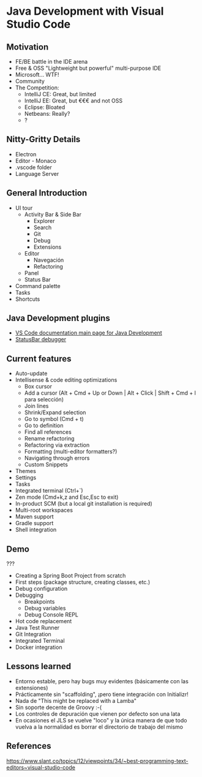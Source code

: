 # Java Development with Visual Studio Code

## Motivation

* FE/BE battle in the IDE arena
* Free & OSS "Lightweight but powerful" multi-purpose IDE
* Microsoft... WTF!
* Community
* The Competition:
  * IntelliJ CE: Great, but limited
  * IntelliJ EE: Great, but €€€ and not OSS
  * Eclipse: Bloated
  * Netbeans: Really?
  * ?


## Nitty-Gritty Details

* Electron
* Editor - Monaco
* .vscode folder
* Language Server

## General Introduction

* UI tour
  * Activity Bar & Side Bar
    * Explorer
    * Search
    * Git
    * Debug
    * Extensions
  * Editor
    * Navegación
    * Refactoring
  * Panel
  * Status Bar
* Command palette
* Tasks
* Shortcuts

## Java Development plugins

* [VS Code documentation main page for Java Development](https://code.visualstudio.com/docs/languages/java)
* [StatusBar debugger](https://github.com/fabiospampinato/vscode-statusbar-debugger)

## Current features

* Auto-update
* Intellisense  & code editing optimizations
  * Box cursor
  * Add a cursor (Alt + Cmd + Up or Down | Alt + Click | Shift + Cmd + l para selección)
  * Join lines
  * Shrink/Expand selection
  * Go to symbol (Cmd + t)
  * Go to definition
  * Find all references
  * Rename refactoring
  * Refactoring via extraction
  * Formatting (multi-editor formatters?)
  * Navigating through errors
  * Custom Snippets
* Themes
* Settings
* Tasks
* Integrated terminal (Ctrl+`)
* Zen mode (Cmd+k,z and Esc,Esc to exit)
* In-product SCM (but a local git installation is required)
* Multi-root workspaces
* Maven support
* Gradle support
* Shell integration

## Demo

???

* Creating a Spring Boot Project from scratch
* First steps (package structure, creating classes, etc.)
* Debug configuration
* Debugging
  * Breakpoints
  * Debug variables
  * Debug Console REPL
* Hot code replacement
* Java Test Runner
* Git Integration
* Integrated Terminal
* Docker integration

## Lessons learned

* Entorno estable, pero hay bugs muy evidentes (básicamente con las extensiones)
* Prácticamente sin "scaffolding", ¡pero tiene integración con Initializr!
* Nada de "This might be replaced with a Lamba"
* Sin soporte decente de Groovy :-(
* Los controles de depuración que vienen por defecto son una lata
* En ocasiones el JLS se vuelve "loco" y la única manera de que todo vuelva a la normalidad es borrar el directorio de trabajo del mismo

## References

https://www.slant.co/topics/12/viewpoints/34/~best-programming-text-editors~visual-studio-code

